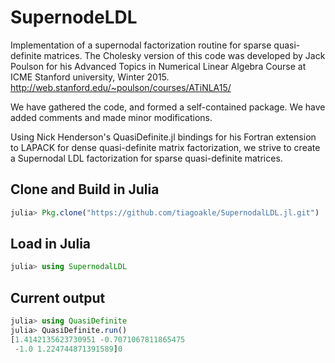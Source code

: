 # SupernodeLDL

Implementation of a supernodal factorization routine for sparse quasi-definite matrices. 
The Cholesky version of this code was developed by Jack Poulson for his 
Advanced Topics in Numerical Linear Algebra Course at ICME Stanford university, Winter 2015.
http://web.stanford.edu/~poulson/courses/ATiNLA15/

We have gathered the code, and formed a self-contained package. We have added comments and 
made minor modifications. 

Using Nick Henderson's QuasiDefinite.jl bindings for his Fortran extension to LAPACK for dense
quasi-definite matrix factorization, we strive to create a Supernodal LDL factorization for 
sparse quasi-definite matrices.

## Clone and Build in Julia

```julia
julia> Pkg.clone("https://github.com/tiagoakle/SupernodalLDL.jl.git")
```

## Load in Julia

```julia
julia> using SupernodalLDL
```

## Current output

```julia
julia> using QuasiDefinite
julia> QuasiDefinite.run()
[1.4142135623730951 -0.7071067811865475
 -1.0 1.224744871391589]0
```

